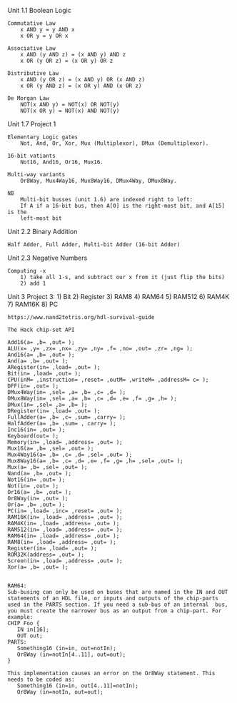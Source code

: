 Unit 1.1 Boolean Logic

    Commutative Law
        x AND y = y AND x
        x OR y = y OR x

    Associative Law
        x AND (y AND z) = (x AND y) AND z
        x OR (y OR z) = (x OR y) OR z

    Distributive Law
        x AND (y OR z) = (x AND y) OR (x AND z)
        x OR (y AND z) = (x OR y) AND (x OR z)

    De Morgan Law
        NOT(x AND y) = NOT(x) OR NOT(y)
        NOT(x OR y) = NOT(x) AND NOT(y)

Unit 1.7 Project 1

    Elementary Logic gates
        Not, And, Or, Xor, Mux (Multiplexor), DMux (Demultiplexor).

    16-bit vatiants
        Not16, And16, Or16, Mux16.

    Multi-way variants
        Or8Way, Mux4Way16, Mux8Way16, DMux4Way, DMux8Way.

    NB
        Multi-bit busses (unit 1.6) are indexed right to left:
        If A if a 16-bit bus, then A[0] is the right-most bit, and A[15] is the
        left-most bit

Unit 2.2 Binary Addition

    Half Adder, Full Adder, Multi-bit Adder (16-bit Adder)

Unit 2.3 Negative Numbers

    Computing -x
        1) take all 1-s, and subtract our x from it (just flip the bits)
        2) add 1

Unit 3
    Project 3:
        1) Bit
        2) Register
        3) RAM8
        4) RAM64
        5) RAM512
        6) RAM4K
        7) RAM16K
        8) PC

    https://www.nand2tetris.org/hdl-survival-guide

    The Hack chip-set API

    Add16(a= ,b= ,out= );
    ALU(x= ,y= ,zx= ,nx= ,zy= ,ny= ,f= ,no= ,out= ,zr= ,ng= );
    And16(a= ,b= ,out= );
    And(a= ,b= ,out= );
    ARegister(in= ,load= ,out= );
    Bit(in= ,load= ,out= );
    CPU(inM= ,instruction= ,reset= ,outM= ,writeM= ,addressM= c= );
    DFF(in= ,out= );
    DMux4Way(in= ,sel= ,a= ,b= ,c= ,d= );
    DMux8Way(in= ,sel= ,a= ,b= ,c= ,d= ,e= ,f= ,g= ,h= );
    DMux(in= ,sel= ,a= ,b= );
    DRegister(in= ,load= ,out= );
    FullAdder(a= ,b= ,c= ,sum= ,carry= );
    HalfAdder(a= ,b= ,sum= , carry= );
    Inc16(in= ,out= );
    Keyboard(out= );
    Memory(in= ,load= ,address= ,out= );
    Mux16(a= ,b= ,sel= ,out= );
    Mux4Way16(a= ,b= ,c= ,d= ,sel= ,out= );
    Mux8Way16(a= ,b= ,c= ,d= ,e= ,f= ,g= ,h= ,sel= ,out= );
    Mux(a= ,b= ,sel= ,out= );
    Nand(a= ,b= ,out= );
    Not16(in= ,out= );
    Not(in= ,out= );
    Or16(a= ,b= ,out= );
    Or8Way(in= ,out= );
    Or(a= ,b= ,out= );
    PC(in= ,load= ,inc= ,reset= ,out= );
    RAM16K(in= ,load= ,address= ,out= );
    RAM4K(in= ,load= ,address= ,out= );
    RAM512(in= ,load= ,address= ,out= );
    RAM64(in= ,load= ,address= ,out= );
    RAM8(in= ,load= ,address= ,out= );
    Register(in= ,load= ,out= );
    ROM32K(address= ,out= );
    Screen(in= ,load= ,address= ,out= );
    Xor(a= ,b= ,out= );


    RAM64:
	Sub-busing can only be used on buses that are named in the IN and OUT statements of an HDL file, or inputs and outputs of the chip-parts used in the PARTS section. If you need a sub-bus of an internal  bus, you must create the narrower bus as an output from a chip-part. For example:
	CHIP Foo {
	   IN in[16];
	   OUT out;
	PARTS:
	   Something16 (in=in, out=notIn);
	   Or8Way (in=notIn[4..11], out=out);
	}

	This implementation causes an error on the Or8Way statement. This needs to be coded as:
	   Something16 (in=in, out[4..11]=notIn);
	   Or8Way (in=notIn, out=out);

